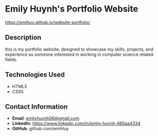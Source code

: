 # Emily Huynh's Portfolio Website
https://emihuy.github.io/website-portfolio/

## Description
this is my portfolio website, designed to showcase my skills, projects, and experience as someone interested in working in computer science related fields.

## Technologies Used
- HTML5
- CSS5

## Contact Information
- **Email**: emilyhuynh06@gmail.com
- **LinkedIn**: https://www.linkedin.com/in/emily-huynh-665aa4334
- **GitHub**: github.com/emiHuy
